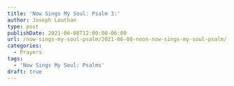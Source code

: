 ```yaml
---
title: 'Now Sings My Soul: Psalm 3:'
author: Joseph Louthan
type: post
publishDate: 2021-06-08T12:00:00-06:00
url: /now-sings-my-soul-psalm/2021-06-08-noon-now-sings-my-soul-psalm/
categories:
  - Prayers
tags:
  - 'Now Sings My Soul: Psalms'
draft: true
---
```

<div style="font-variant: small-caps;">

</div>
    
